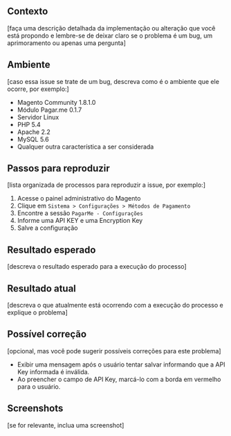 ## Contexto

[faça uma descrição detalhada da implementação ou alteração que você está propondo e lembre-se de deixar claro se o problema é um bug, um aprimoramento ou apenas uma pergunta]

## Ambiente

[caso essa issue se trate de um bug, descreva como é o ambiente que ele ocorre, por exemplo:]

* Magento Community 1.8.1.0
* Módulo Pagar.me 0.1.7
* Servidor Linux
* PHP 5.4
* Apache 2.2
* MySQL 5.6
* Qualquer outra característica a ser considerada

## Passos para reproduzir

[lista organizada de processos para reproduzir a issue, por exemplo:]

1. Acesse o painel administrativo do Magento
2. Clique em `Sistema > Configurações > Métodos de Pagamento`
3. Encontre a sessão `PagarMe - Configurações`
4. Informe uma API KEY e uma Encryption Key
5. Salve a configuração

## Resultado esperado

[descreva o resultado esperado para a execução do processo]

## Resultado atual

[descreva o que atualmente está ocorrendo com a execução do processo e explique o problema]

## Possível correção

[opcional, mas você pode sugerir possíveis correções para este problema]

* Exibir uma mensagem após o usuário tentar salvar informando que a API Key informada é inválida.
* Ao preencher o campo de API Key, marcá-lo com a borda em vermelho para o usuário.

## Screenshots

[se for relevante, inclua uma screenshot]
